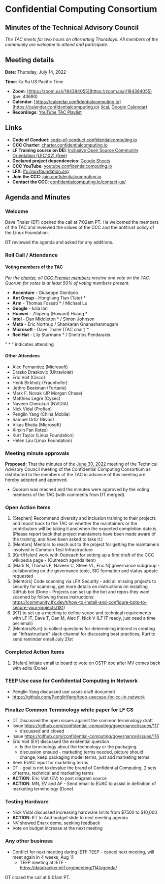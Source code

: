 # Confidential Computing Consortium 
## Minutes of the Technical Advisory Council 

*The TAC meets for two hours on alternating Thursdays. All members of the community are welcome to attend and participate.*

## Meeting details

**Date**: Thursday, July 14, 2022

**Time**: 7a-9a US Pacific Time

* **Zoom**: [https://zoom.us/j/184384055](https://zoom.us/j/184384055) (pw: 43690)
* **Calendar**: [https://calendar.confidentialcomputing.io](https://calendar.confidentialcomputing.io) ([ical](https://calendar.google.com/calendar/ical/c_c0pcihr7n2n1k3a38i32d9ag10%40group.calendar.google.com/public/basic.ics), [Google Calendar](https://calendar.google.com/calendar/u/0/r?cid=c_c0pcihr7n2n1k3a38i32d9ag10@group.calendar.google.com))
* **Recordings**: [YouTube TAC Playlist](https://www.youtube.com/playlist?list=PLmfkUJc39uMjaB_I1dYW72I44kr9QzG_B)

## Links

* **Code of Conduct**: [code-of-conduct.confidentialcomputing.io](https://code-of-conduct.confidentialcomputing.io)
* **CCC Charter**: [charter.confidentialcomputing.io](https://charter.confidentialcomputing.io)
* **LF Training course on DEI**: [Inclusive Open Source Community Orientation (LFC102) (free)](https://training.linuxfoundation.org/training/inclusive-open-source-community-orientation-lfc102/)
* **Declared project dependencies**: [Google Sheets](https://docs.google.com/spreadsheets/d/1UKnbbGWXYLjnPZsox3zmYo59nv3XSXjePfas5E2fER0/edit#gid=0)
* **CCC YouTube**: [youtube.confidentialcomputing.io](https://youtube.confidentialcomputing.io)
* **LFX**: [lfx.linuxfoundation.org](https://lfx.linuxfoundation.org)
* **Join the CCC**: [join.confidentialcomputing.io](https://join.confidentialcomputing.io)
* **Contact the CCC**: [confidentialcomputing.io/contact-us/](https://confidentialcomputing.io/contact-us/)

## Agenda and Minutes

### Welcome
Dave Thaler (DT) opened the call at 7:02am PT. He welcomed the members of the TAC and reviewed the values of the CCC and the antitrust policy of the Linux Foundation.

DT reviewed the agenda and asked for any additions.

### Roll Call / Attendance

#### Voting members of the TAC

*Per the [charter](https://charter.confidentialcomputing.io), all [CCC Premier members](https://confidentialcomputing.io/members/) receive one vote on the TAC. Quorum for votes is at least 50% of voting members present.*

* **Accenture** - Giuseppe Giordano
* **Ant Group** - Hongliang Tian (Tate) *
* **Arm** - Thomas Fossati * / Michael Lu
* **Google** - Iulia Ion
* **Huawei** - Zhipeng (Howard) Huang *
* **Intel** - Dan Middleton * / Simon Johnson
* **Meta** - Eric Northup / Shankaran Gnanashanmugam
* **Microsoft** - Dave Thaler (TAC chair) *
* **Red Hat** - Lily Sturmann * / Dimitrios Pendarakis

" * " indicates attending

#### Other Attendees
* Alec Fernandez (Microsoft)
* Drasko Draskovic (Ultraviolet)
* Eric Voit (Cisco)
* Henk Birkholz (Fraunhofer)
* Jethro Beekman (Fortanix)
* Mark F. Novak (JP Morgan Chase)
* Matthieu Legre (Cysec)
* Naveen Cherukuri (NVIDIA)
* Nick Vidal (Profian)
* Penglin Yang (China Mobile)
* Samuel Ortiz (Rivos)
* Vikas Bhatia (Microsoft)
* Xinxin Fan (Iotex)
* Kurt Taylor (Linux Foundation)
* Helen Lau (Linux Foundation)

### Meeting minute approvals
**Proposed:** That the minutes of the [June 30, 2022](../2022-06-30/TAC_Minutes-2022-06-30.md) meeting of the Technical Advisory Council meeting of the Confidential Computing Consortium as distributed to the members of the TAC in advance of this meeting are hereby adopted and approved.

 * Quorum was reached and the minutes were approved by the voting members of the TAC (with comments from DT merged). 
 
### Open Action Items
1. [Stephen] Recommend diversity and inclusion training to their projects and report back to the TAC on whether the maintainers or the contributors will be taking it and when the expected completion date is.
(Please report back that project maintainers have been made aware of the training, and have been asked to take it.)
1. [Mentors] Mentors to reach out to the project for getting the maintainers involved in Common Test Infrastructure
1. [Kurt/Helen] work with Outreach for setting up a first draft of the CCC wikipedia page - (Outreach agenda item)
1. [Mark N, Thomas F, Naveen C, Steve VL, Eric N] governance subgroup - collaborating on the governance topic, SIG formation and status update requested
1. [Mentors] Code scanning via LFX Security - add all missing projects to security for scanning, get more details on instructions on installing GitHub bot (Done - Projects can set up the bot and repos they want scanned by following these instructions: https://community.lfx.dev/t/how-to-install-and-configure-bots-to-secure-your-projects/181)
1. [KT] to set up a meeting to define scope and technical requirements with LF IT, Dave T, Dan M, Alec F, Nick V (LF IT ready, just need a time per email)
1. [Mentors/Kurt] to collect questions for determining interest in creating an "Infrastructure" slack channel for discussing best practices, Kurt to send reminder email July 21st

### Completed Action Items
1. [Helen] initiate email to board to vote on OSTP doc after MV comes back with edits (Done)

### TEEP Use case for Confidential Computing in Network
* Penglin Yang discussed use cases draft document
* https://github.com/PenglinYang/teep-usecase-for-cc-in-network

### Finalize Common Terminology white paper for LF CS

* DT Discussed the open issues against the common terminology draft
* Issue https://github.com/confidential-computing/governance/issues/117
  * discussed and closed
* Issue https://github.com/confidential-computing/governance/issues/116
* Eric Voit (EV) discussed the existential question
  * Is the terminology about the technology or the packaging
  * discussion ensued - marketing terms needed, picture should change, keep packaging model terms, just add marketing terms
* Seek EUAC input for marketing terms
*  DT - goal is not to devalue the brand of Confidential Computing, 2 sets of terms, technical and marketing terms
* **ACTION**: Eric Voit (EV) to post diagram source
* **ACTION**: MN, EV and AF - Send email to EUAC to assist in definition of marketing terminology (Done)

### Testing Hardware 
* Nick Vidal discussed increasing hardware limits from $7500 to $10,000
* **ACTION**: KT to Add budget slide to next meeting agenda
* NV showed Enarx demo, seeking feedback
* Vote on budget increase at the next meeting

### Any other business
* Conflict for next meeting during IETF TEEP - cancel next meeting, will meet again in 4 weeks, Aug 11
  * TEEP meeting at IETF - https://datatracker.ietf.org/meeting/114/agenda/
  
DT closed the call at 9:01am PT.
